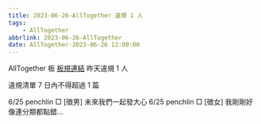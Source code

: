 ```yaml
---
title: 2023-06-26-AllTogether 違規 1 人
tags:
    - AllTogether
abbrlink: 2023-06-26-AllTogether
date: AllTogether-2023-06-26 12:00:00
---
```

AllTogether 板 [板規連結](https://www.ptt.cc/bbs/AllTogether/M.1643211430.A.5FB.html)
昨天違規 1 人
<!-- more -->

違規清單
7 日內不得超過 1 篇

6/25 penchlin □ [徵男] 未來我們一起發大心
6/25 penchlin □ [徵女] 我剛剛好像連分類都點錯…